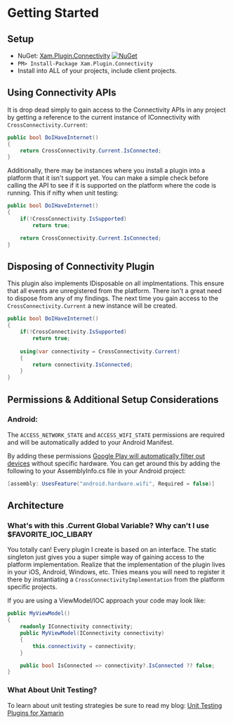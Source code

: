 # Getting Started

## Setup
* NuGet: [Xam.Plugin.Connectivity](http://www.nuget.org/packages/Xam.Plugin.Connectivity) [![NuGet](https://img.shields.io/nuget/v/Xam.Plugin.Connectivity.svg?label=NuGet)](https://www.nuget.org/packages/Xam.Plugin.Connectivity/)
* `PM> Install-Package Xam.Plugin.Connectivity`
* Install into ALL of your projects, include client projects.


## Using Connectivity APIs
It is drop dead simply to gain access to the Connectivity APIs in any project by getting a reference to the current instance of IConnectivity with `CrossConnectivity.Current`:

```csharp
public bool DoIHaveInternet()
{
    return CrossConnectivity.Current.IsConnected;
}
```

Additionally, there may be instances where you install a plugin into a platform that it isn't support yet. You can make a simple check before calling the API to see if it is supported on the platform where the code is running. This if nifty when unit testing:

```csharp
public bool DoIHaveInternet()
{
    if(!CrossConnectivity.IsSupported)
        return true;

    return CrossConnectivity.Current.IsConnected;
}
```

## Disposing of Connectivity Plugin
This plugin also implements IDisposable on all implmentations. This ensure that all events are unregistered from the platform. There isn't a great need to dispose from any of my findings. The next time you gain access to the `CrossConnectivity.Current` a new instance will be created.

```csharp
public bool DoIHaveInternet()
{
    if(!CrossConnectivity.IsSupported)
        return true;
        
    using(var connectivity = CrossConnectivity.Current)
    {
        return connectivity.IsConnected;
    }
}
```


## Permissions & Additional Setup Considerations

### Android:
The `ACCESS_NETWORK_STATE` and `ACCESS_WIFI_STATE` permissions are required and will be automatically added to your Android Manifest.

By adding these permissions [Google Play will automatically filter out devices](http://developer.android.com/guide/topics/manifest/uses-feature-element.html#permissions-features) without specific hardware. You can get around this by adding the following to your AssemblyInfo.cs file in your Android project:

```csharp
[assembly: UsesFeature("android.hardware.wifi", Required = false)]
```

## Architecture

### What's with this .Current Global Variable? Why can't I use $FAVORITE_IOC_LIBARY
You totally can! Every plugin I create is based on an interface. The static singleton just gives you a super simple way of gaining access to the platform implementation. Realize that the implementation of the plugin lives in your iOS, Android, Windows, etc. Thies means you will need to register it there by instantiating a `CrossConnectivityImplementation` from the platform specific projects.

If you are using a ViewModel/IOC approach your code may look like:

```csharp
public MyViewModel()
{
    readonly IConnectivity connectivity;
    public MyViewModel(IConnectivity connectivity)
    {
        this.connectivity = connectivity;
    }

    public bool IsConnected => connectivity?.IsConnected ?? false;
}
```

### What About Unit Testing?
To learn about unit testing strategies be sure to read my blog: [Unit Testing Plugins for Xamarin](http://motzcod.es/post/159267241302/unit-testing-plugins-for-xamarin)
